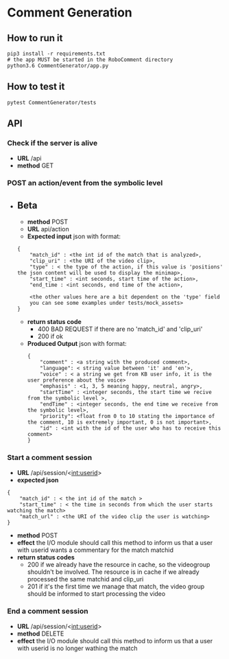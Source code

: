 # Comment Generation

## How to run it
``` 
pip3 install -r requirements.txt 
# the app MUST be started in the RoboComment directory
python3.6 CommentGenerator/app.py 
```
## How to test it
```
pytest CommentGenerator/tests
```

## API
### Check if the server is alive
- **URL** /api
- **method** GET

### POST an  action/event from the symbolic level
- ## Beta 
    - **method** POST 
    - **URL** api/action
    - **Expected input** json with format:
    ```
    {
        "match_id" : <the int id of the match that is analyzed>,
        "clip_uri" : <the URI of the video clip>,
        "type" : < the type of the action, if this value is 'positions' the json content will be used to display the minimap>,
        "start_time" : <int seconds, start time of the action>,
        "end_time : <int seconds, end time of the action>,

        <the other values here are a bit dependent on the 'type' field
        you can see some examples under tests/mock_assets>
    }
    ```
    - **return status code**
        - 400 BAD REQUEST if there are no 'match_id' and 'clip_uri'
        - 200 if ok
    - **Produced Output**   json with format:
        ```
        {
            "comment" : <a string with the produced comment>,
            "language": < string value between 'it' and 'en'>,
            "voice" : < a string we get from KB user info, it is the user preference about the voice>
            "emphasis" : <1, 3, 5 meaning happy, neutral, angry>,
            "startTime" : <integer seconds, the start time we recive from the symbolic level >,
            "endTime" : <integer seconds, the end time we receive from the symbolic level>,
            "priority": <float from 0 to 10 stating the importance of the comment, 10 is extremely important, 0 is not important>,
            "id" : <int with the id of the user who has to receive this comment>
        } 
        ```
    
### Start a comment session
- **URL** /api/session/<<int:userid>>
- **expected json**
```
{   
    "match_id" : < the int id of the match >
    "start_time" : < the time in seconds from which the user starts watching the match>
    "match_url" : <the URI of the video clip the user is watching> 
}
```
- **method** POST
- **effect** the I/O module should call this method to inform us that a user with userid wants a commentary for the match matchid
- **return status codes** 
    - 200 if we already have the resource in cache, so the videogroup shouldn't be involved. The resource is in cache if we already processed the same matchid and clip_uri
    - 201 if it's the first time we manage that match, the video group should be informed to start processing the video


### End a comment session
- **URL** /api/session/<<int:userid>>
- **method** DELETE
- **effect** the I/O module should call this method to inform us that a user with userid is no longer wathing the match